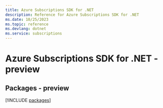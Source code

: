 ```yaml
---
title: Azure Subscriptions SDK for .NET
description: Reference for Azure Subscriptions SDK for .NET
ms.date: 10/25/2023
ms.topic: reference
ms.devlang: dotnet
ms.service: subscriptions
---
```

# Azure Subscriptions SDK for .NET - preview
## Packages - preview
[!INCLUDE [packages](subscriptions-index.md)]